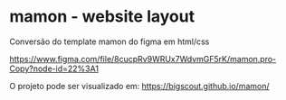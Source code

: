 # mamon - website layout

Conversão do template mamon do figma em html/css

https://www.figma.com/file/8cucpRv9WRUx7WdvmGF5rK/mamon.pro-Copy?node-id=22%3A1

O projeto pode ser visualizado em: https://bigscout.github.io/mamon/

